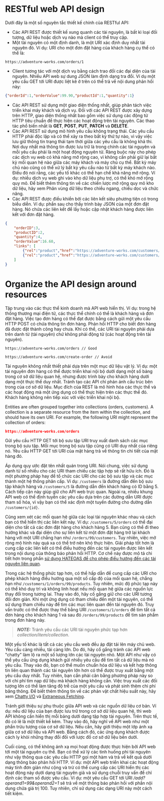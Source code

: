 # RESTful web API design


Dưới đây là một số nguyên tắc thiết kế chính của RESTful API:

- Các API REST được thiết kế xung quanh các tài nguyên, là bất kì loại đối tượng, dữ liệu hoặc dịch vụ nào mà client có thể truy cập.
- Một tài nguyên có một định danh, là một URI xác định duy nhất tài nguyên đó. Ví dụ: URI cho một đơn đặt hàng của khách hàng cụ thể có thể là:

```text
https://adventure-works.com/orders/1
```

- Client tương tác với một dịch vụ bằng cách trao đổi các đại diện của tài nguyên. Nhiều API web sự dung JSON làm định dạng tra đổi. Ví dụ một yêu cầu GET tới URI được liệt kê ở trên có thể trả về nội dung phản hồi này:
```json
{"orderId":1,"orderValue":99.90,"productId":1,"quantity":1}
```
- Các API REST sử dụng một giao diện thống nhất, giúp phân tách việc triển khai máy khách và dịch vụ. Đối với các API REST được xây dựng trên HTTP, giao diện thống nhất bao gồm việc sử dụng các động từ HTTP tiêu chuẩn để thực hiện các hoạt động trên tài nguyên. Các thao tác phổ biến nhất là **GET**, **POST**, **PUT**, **PATCH** và **DELETE**.
- Các API REST sử dụng mô hình yêu cầu không trạng thái. Các yêu cầu HTTP phải độc lập và có thể xảy ra theo bất kỳ thứ tự nào, vì vậy việc lưu giữ thông tin trạng thái tạm thời giữa các yêu cầu là không khả thi. Nơi duy nhất mà thông tin được lưu trữ là trong chính các tài nguyên và mỗi yêu cầu phải là một hoạt động nguyên tử. Ràng buộc này cho phép các dịch vụ web có khả năng mở rộng cao, vì không cần phải giữ lại bất kỳ mối quan hệ nào giữa các máy khách và máy chủ cụ thể. Bất kỳ máy chủ nào cũng có thể xử lý bất kỳ yêu cầu nào từ bất kỳ máy khách nào. Điều đó nói rằng, các yếu tố khác có thể hạn chế khả năng mở rộng. Ví dụ: nhiều dịch vụ web ghi vào kho dữ liệu phụ trợ, có thể khó mở rộng quy mô. Để biết thêm thông tin về các chiến lược mở rộng quy mô kho dữ liệu, hãy xem Phân vùng dữ liệu theo chiều ngang, chiều dọc và chức năng.
- Các API REST được điều khiển bởi các liên kết siêu phương tiện có trong biểu diễn. Ví dụ: phần sau cho thấy trình bày JSON của một đơn đặt hàng. Nó chứa các liên kết để lấy hoặc cập nhật khách hàng được liên kết với đơn đặt hàng.
```json
{
    "orderID":3,
    "productID":2,
    "quantity":4,
    "orderValue":16.60,
    "links": [
        {"rel":"product","href":"https://adventure-works.com/customers/3", "action":"GET" },
        {"rel":"product","href":"https://adventure-works.com/customers/3", "action":"PUT" }
    ]
}
```

# Organize the API design around resources

Tập trung vào các thực thể kinh doanh mà API web hiển thị. Ví dụ: trong hệ thống thương mại điện tử, các thực thể chính có thể là khách hàng và đơn đặt hàng. Việc tạo đơn hàng có thể đạt được bằng cách gửi một yêu cầu HTTP POST có chứa thông tin đơn hàng. Phản hồi HTTP cho biết đơn hàng đã được đặt thành công hay chưa. Khi có thể, các URI tài nguyên phải dựa trên danh từ (tài nguyên) chứ không phải động từ (các hoạt động trên tài nguyên).

```text
https://adventure-works.com/orders // Good

https://adventure-works.com/create-order // Avoid
```

Tài nguyên không nhất thiết phải dựa trên một mục dữ liệu vật lý. Ví dụ: một tài nguyên đơn hàng có thể được triển khai nội bộ dưới dạng một số bảng trong cơ sở dữ liệu quan hệ, nhưng được trình bày cho khách hàng dưới dạng một thực thể duy nhất. Tránh tạo các API chỉ phản ánh cấu trúc bên trong của cơ sở dữ liệu. Mục đích của REST là mô hình hóa các thực thể và các hoạt động mà một ứng dụng có thể thực hiện trên các thực thể đó. Khách hàng không nên tiếp xúc với việc triển khai nội bộ.

Entities are often grouped together into collections (orders, customers). A collection is a separate resource from the item within the collection, and should have its own URI. For example, the following URI might represent the collection of orders:
```json
https://adventure-works.com/orders
```

Gửi yêu cầu HTTP GET tới bộ sưu tập URI truy xuất danh sách các mục trong bộ sưu tập. Mỗi mục trong bộ sưu tập cũng có URI duy nhất của riêng nó. Yêu cầu HTTP GET tới URI của mặt hàng trả về thông tin chi tiết của mặt hàng đó.

Áp dụng quy ước đặt tên nhất quán trong URI. Nói chung, việc sử dụng danh từ số nhiều cho các URI tham chiếu các tập hợp sẽ rất hữu ích. Đó là một phương pháp hay để tổ chức các URI cho các bộ sưu tập và các mục thành một hệ thống phân cấp. Ví dụ: `/customers` là đường dẫn đến bộ sưu tập khách hàng và `/customers/5` là đường dẫn đến khách hàng có ID bằng 5. Cách tiếp cận này giúp giữ cho API web trực quan. Ngoài ra, nhiều khung API web có thể định tuyến các yêu cầu dựa trên các đường dẫn URI được tham số hóa, vì vậy bạn có thể xác định một tuyến đường cho đường dẫn `/customers/{id}`.

Cũng xem xét các mối quan hệ giữa các loại tài nguyên khác nhau và cách bạn có thể hiển thị các liên kết này. Ví dụ: `/customers/5/orders` có thể đại diện cho tất cả các đơn đặt hàng cho khách hàng 5. Bạn cũng có thể đi theo hướng khác và đại diện cho sự liên kết từ một đơn đặt hàng trở lại khách hàng với một URI chẳng hạn như `/orders/99/customers`. Tuy nhiên, việc mở rộng mô hình này quá xa có thể trở nên khó thực hiện. Giải pháp tốt hơn là cung cấp các liên kết có thể điều hướng đến các tài nguyên được liên kết trong nội dung của thông báo phản hồi HTTP. Cơ chế này được mô tả chi tiết hơn trong phần [sử dụng HATEOAS để cho phép điều hướng đến các tài nguyên liên quan](https://martinfowler.com/articles/richardsonMaturityModel.html).

Trong các hệ thống phức tạp hơn, có thể hấp dẫn để cung cấp các URI cho phép khách hàng điều hướng qua một số cấp độ của mối quan hệ, chẳng hạn như `/customers/1/orders/99/products`. Tuy nhiên, mức độ phức tạp này có thể khó duy trì và không linh hoạt nếu mối quan hệ giữa các nguồn lực thay đổi trong tương lai. Thay vào đó, hãy cố gắng giữ cho các URI tương đối đơn giản. Khi một ứng dụng có tham chiếu đến một tài nguyên, có thể sử dụng tham chiếu này để tìm các mục liên quan đến tài nguyên đó. Truy vấn trước có thể được thay thế bằng URI `/customers/1/orders` để tìm tất cả đơn hàng cho khách hàng 1 và sau đó `/orders/99/products` để tìm sản phẩm trong đơn hàng này.

> **_NOTE:_** Tránh yêu cầu các URI tài nguyên phức tạp hơn *collection/item/collection*.



Một yếu tố khác là tất cả các yêu cầu web đều áp đặt tải lên máy chủ web. Yêu cầu càng nhiều, tải càng lớn. Do đó, hãy cố gắng tránh các API web "chatty" làm lộ ra một số lượng lớn các tài nguyên nhỏ. Một API như vậy có thể yêu cầu ứng dụng khách gửi nhiều yêu cầu để tìm tất cả dữ liệu mà nó yêu cầu. Thay vào đó, bạn có thể muốn chuẩn hóa dữ liệu và kết hợp thông tin liên quan thành các tài nguyên lớn hơn có thể được truy xuất bằng một yêu cầu duy nhất. Tuy nhiên, bạn cần phải cân bằng phương pháp này so với chi phí tìm nạp dữ liệu mà khách hàng không cần. Việc truy xuất các đối tượng lớn có thể làm tăng độ trễ của một yêu cầu và phát sinh thêm chi phí băng thông. Để biết thêm thông tin về các phản vật chất hiệu suất này, hãy xem [Chatty I/O](https://learn.microsoft.com/en-us/azure/architecture/antipatterns/chatty-io/) và [Extraneous Fetching](https://learn.microsoft.com/en-us/azure/architecture/antipatterns/extraneous-fetching/).

Tránh giới thiệu sự phụ thuộc giữa API web và các nguồn dữ liệu cơ bản. Ví dụ: nếu dữ liệu của bạn được lưu trữ trong cơ sở dữ liệu quan hệ, thì web API không cần hiển thị mỗi bảng dưới dạng tập hợp tài nguyên. Trên thực tế, đó có lẽ là một thiết kế kém. Thay vào đó, hãy nghĩ về API web như một phần trừu tượng của cơ sở dữ liệu. Nếu cần, hãy giới thiệu một lớp ánh xạ giữa cơ sở dữ liệu và API web. Bằng cách đó, các ứng dụng khách được cách ly khỏi những thay đổi đối với lược đồ cơ sở dữ liệu bên dưới.

Cuối cùng, có thể không ánh xạ mọi hoạt động được thực hiện bởi API web tới một tài nguyên cụ thể. Bạn có thể xử lý các tình huống phi tài nguyên như vậy thông qua các yêu cầu HTTP gọi một hàm và trả về kết quả dưới dạng thông báo phản hồi HTTP. Ví dụ: một API web triển khai các hoạt động máy tính đơn giản như cộng và trừ có thể cung cấp các URI hiển thị các hoạt động này dưới dạng tài nguyên giả và sử dụng chuỗi truy vấn để chỉ định các tham số được yêu cầu. Ví dụ: một yêu cầu GET tới URI */add?operand1=99&operand2=1* sẽ trả về một thông báo phản hồi với phần nội dung chứa giá trị 100. Tuy nhiên, chỉ sử dụng các dạng URI này một cách tiết kiệm.
